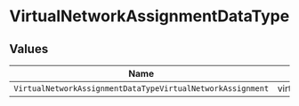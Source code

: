 # VirtualNetworkAssignmentDataType


## Values

| Name                                                       | Value                                                      |
| ---------------------------------------------------------- | ---------------------------------------------------------- |
| `VirtualNetworkAssignmentDataTypeVirtualNetworkAssignment` | virtual_network_assignment                                 |